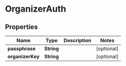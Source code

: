 
# OrganizerAuth

## Properties
Name | Type | Description | Notes
------------ | ------------- | ------------- | -------------
**passphrase** | **String** |  |  [optional]
**organizerKey** | **String** |  |  [optional]



